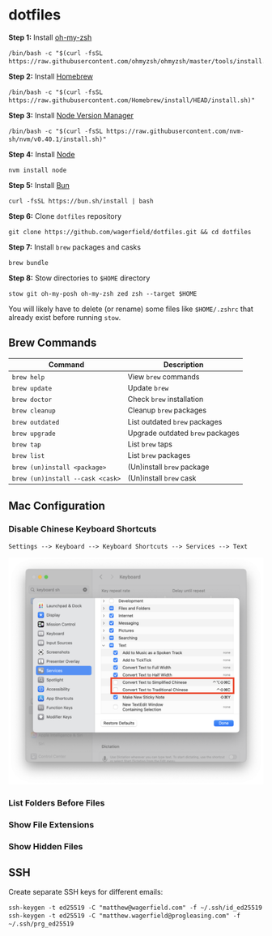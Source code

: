 # dotfiles

**Step 1:** Install [oh-my-zsh](https://ohmyz.sh)

    /bin/bash -c "$(curl -fsSL https://raw.githubusercontent.com/ohmyzsh/ohmyzsh/master/tools/install.sh)"

**Step 2:** Install [Homebrew](https://brew.sh)

    /bin/bash -c "$(curl -fsSL https://raw.githubusercontent.com/Homebrew/install/HEAD/install.sh)"

**Step 3:** Install [Node Version Manager](https://github.com/nvm-sh/nvm#readme)

    /bin/bash -c "$(curl -fsSL https://raw.githubusercontent.com/nvm-sh/nvm/v0.40.1/install.sh)"

**Step 4:** Install [Node](https://nodejs.org)

    nvm install node

**Step 5:** Install [Bun](https://bun.sh)

    curl -fsSL https://bun.sh/install | bash

**Step 6:** Clone `dotfiles` repository

    git clone https://github.com/wagerfield/dotfiles.git && cd dotfiles

**Step 7:** Install `brew` packages and casks

    brew bundle

**Step 8:** Stow directories to `$HOME` directory

    stow git oh-my-posh oh-my-zsh zed zsh --target $HOME

You will likely have to delete (or rename) some files like `$HOME/.zshrc` that already exist before running `stow`.

## Brew Commands

| Command                          | Description                      |
| -------------------------------- | -------------------------------- |
| `brew help`                      | View `brew` commands             |
| `brew update`                    | Update `brew`                    |
| `brew doctor`                    | Check `brew` installation        |
| `brew cleanup`                   | Cleanup `brew` packages          |
| `brew outdated`                  | List outdated `brew` packages    |
| `brew upgrade`                   | Upgrade outdated `brew` packages |
| `brew tap`                       | List `brew` taps                 |
| `brew list`                      | List `brew` packages             |
| `brew (un)install <package>`     | (Un)install `brew` package       |
| `brew (un)install --cask <cask>` | (Un)install `brew` cask          |

## Mac Configuration

### Disable Chinese Keyboard Shortcuts

    Settings --> Keyboard --> Keyboard Shortcuts --> Services --> Text

![Chinese Keyboard Shortcuts](assets/chinese-keyboard-shortcuts.png)

### List Folders Before Files

### Show File Extensions

### Show Hidden Files

## SSH

Create separate SSH keys for different emails:

    ssh-keygen -t ed25519 -C "matthew@wagerfield.com" -f ~/.ssh/id_ed25519
    ssh-keygen -t ed25519 -C "matthew.wagerfield@progleasing.com" -f ~/.ssh/prg_ed25519
